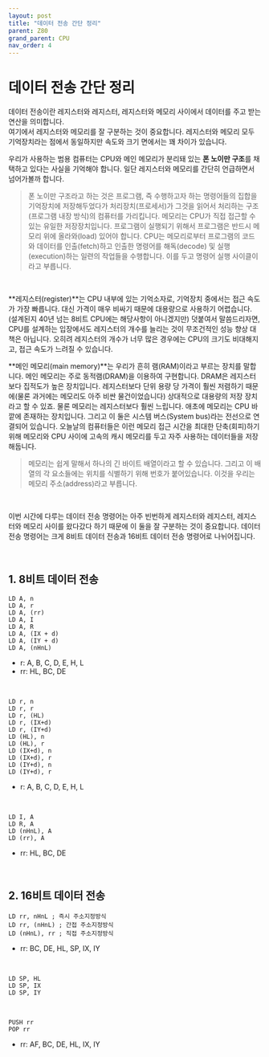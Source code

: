 ```yaml
---
layout: post
title: "데이터 전송 간단 정리"
parent: Z80
grand_parent: CPU
nav_order: 4
---
```


# 데이터 전송 간단 정리

데이터 전송이란 레지스터와 레지스터, 레지스터와 메모리 사이에서 데이터를 주고 받는 연산을 의미합니다.  
여기에서 레지스터와 메모리를 잘 구분하는 것이 중요합니다. 레지스터와 메모리 모두 기억장치라는 점에서 동일하지만 속도와 크기 면에서는 꽤 차이가 있습니다.  
  
우리가 사용하는 범용 컴퓨터는 CPU와 메인 메모리가 분리돼 있는 **폰 노이만 구조**를 채택하고 있다는 사실을 기억해야 합니다. 일단 레지스터와 메모리를 간단히 언급하면서 넘어가볼까 합니다.
<br>

> 폰 노이만 구조라고 하는 것은 프로그램, 즉 수행하고자 하는 명령어들의 집합을 기억장치에 저장해두었다가 처리장치(프로세서)가 그것을 읽어서 처리하는 구조(프로그램 내장 방식)의 컴퓨터를 가리킵니다. 메모리는 CPU가 직접 접근할 수 있는 유일한 저장장치입니다. 프로그램이 실행되기 위해서 프로그램은 반드시 메모리 위에 올라와(load) 있어야 합니다. CPU는 메모리로부터 프로그램의  코드와 데이터를 인출(fetch)하고 인출한 명령어를 해독(decode) 및 실행(execution)하는 일련의 작업들을 수행합니다. 이를 두고 명령어 실행 사이클이라고 부릅니다.  
<br>

**레지스터(register)**는 CPU 내부에 있는 기억소자로, 기억장치 중에서는 접근 속도가 가장 빠릅니다. 대신 가격이 매우 비싸기 때문에 대용량으로 사용하기 어렵습니다. (설계된지 40년 넘는 8비트 CPU에는 해당사항이 아니겠지만) 덧붙여서 말씀드리자면, CPU를 설계하는 입장에서도 레지스터의 개수를 늘리는 것이 무조건적인 성능 향상 대책은 아닙니다. 오히려 레지스터의 개수가 너무 많은 경우에는 CPU의 크기도 비대해지고, 접근 속도가 느려질 수 있습니다.  
  
**메인 메모리(main memory)**는 우리가 흔히 램(RAM)이라고 부르는 장치를 말합니다. 메인 메모리는 주로 동적램(DRAM)을 이용하여 구현합니다. DRAM은 레지스터보다 집적도가 높은 장치입니다. 레지스터보다 단위 용량 당 가격이 훨씬 저렴하기 때문에(물론 과거에는 메모리도 아주 비싼 물건이었습니다) 상대적으로 대용량의 저장 장치라고 할 수 있죠. 물론 메모리는 레지스터보다 훨씬 느립니다. 애초에 메모리는 CPU 바깥에 존재하는 장치입니다. 그리고 이 둘은 시스템 버스(System bus)라는 전선으로 연결되어 있습니다. 오늘날의 컴퓨터들은 이런 메모리 접근 시간을 최대한 단축(회피)하기 위해 메모리와 CPU 사이에 고속의 캐시 메모리를 두고 자주 사용하는 데이터들을 저장해둡니다.  

> 메모리는 쉽게 말해서 하나의 긴 바이트 배열이라고 할 수 있습니다. 그리고 이 배열의 각 요소들에는 위치를 식별하기 위해 번호가 붙어있습니다. 이것을 우리는 메모리 주소(address)라고 부릅니다.
<br>

이번 시간에 다루는 데이터 전송 명령어는 아주 빈번하게 레지스터와 레지스터, 레지스터와 메모리 사이를 왔다갔다 하기 때문에 이 둘을 잘 구분하는 것이 중요합니다. 데이터 전송 명령어는 크게 8비트 데이터 전송과 16비트 데이터 전송 명령어로 나뉘어집니다.  
  
<br>

## 1. 8비트 데이터 전송
```
LD A, n
LD A, r
LD A, (rr)
LD A, I
LD A, R
LD A, (IX + d)
LD A, (IY + d)
LD A, (nHnL)
```
* r: A, B, C, D, E, H, L  
* rr: HL, BC, DE  
<br>


```
LD r, n
LD r, r
LD r, (HL)
LD r, (IX+d)
LD r, (IY+d)
LD (HL), n
LD (HL), r
LD (IX+d), n
LD (IX+d), r
LD (IY+d), n
LD (IY+d), r
```
* r: A, B, C, D, E, H, L  
<br>


```
LD I, A
LD R, A
LD (nHnL), A
LD (rr), A
```
* rr: HL, BC, DE  
<br>
  

## 2. 16비트 데이터 전송
```
LD rr, nHnL ; 즉시 주소지정방식
LD rr, (nHnL) ; 간접 주소지정방식
LD (nHnL), rr ; 직접 주소지정방식
```
* rr: BC, DE, HL, SP, IX, IY  
<br>

```
LD SP, HL
LD SP, IX
LD SP, IY
```
<br>

```
PUSH rr
POP rr
```
* rr: AF, BC, DE, HL, IX, IY  